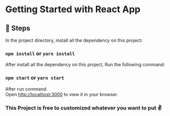 # Getting Started with React App


##  :pushpin: Steps

In the project directory, install all the dependency on this project:

### `npm install` or  `yarn install`

After install all the dependency on this project, Run the following command:

### `npm start` or  `yarn start`

After run command.\
Open [http://localhost:3000](http://localhost:3000) to view it in your browser.

### This Project is free to customized whatever you want to put :v:
